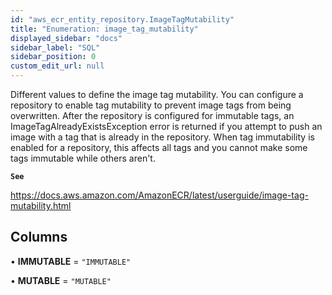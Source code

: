 ```yaml
---
id: "aws_ecr_entity_repository.ImageTagMutability"
title: "Enumeration: image_tag_mutability"
displayed_sidebar: "docs"
sidebar_label: "SQL"
sidebar_position: 0
custom_edit_url: null
---
```


Different values to define the image tag mutability. You can configure a repository to enable tag mutability to
prevent image tags from being overwritten. After the repository is configured for immutable tags,
an ImageTagAlreadyExistsException error is returned if you attempt to push an image with a tag that is already
in the repository. When tag immutability is enabled for a repository, this affects all tags and you cannot make
some tags immutable while others aren't.

**`See`**

https://docs.aws.amazon.com/AmazonECR/latest/userguide/image-tag-mutability.html

## Columns

• **IMMUTABLE** = ``"IMMUTABLE"``

• **MUTABLE** = ``"MUTABLE"``
